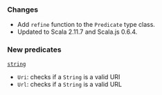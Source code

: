 ### Changes

* Add `refine` function to the `Predicate` type class.
* Updated to Scala 2.11.7 and Scala.js 0.6.4.

### New predicates

[`string`](https://github.com/fthomas/refined/blob/v0.1.2/shared/src/main/scala/eu/timepit/refined/string.scala)

* `Uri`: checks if a `String` is a valid URI
* `Url`: checks if a `String` is a valid URL
